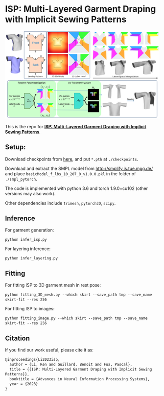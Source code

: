 # ISP: Multi-Layered Garment Draping with Implicit Sewing Patterns
<p align="center"><img src="figs/isp.png"></p>

This is the repo for [**ISP: Multi-Layered Garment Draping with Implicit Sewing Patterns**](https://liren2515.github.io/page/isp/isp.html).

## Setup:
Download checkpoints from [here](https://drive.google.com/file/d/1Zhr93ejWGobqDnJjE-P95ssNTDYSFNXS/view?usp=sharing), and put `*.pth` at `./checkpoints`.

Download and extract the SMPL model from http://smplify.is.tue.mpg.de/ and place `basicModel_f_lbs_10_207_0_v1.0.0.pkl` in the folder of `./smpl_pytorch`.

The code is implemented with python 3.6 and torch 1.9.0+cu102 (other versions may also work).

Other dependencies include `trimesh`, `pytorch3D`, `scipy`.

## Inference
For garment generation:
```
python infer_isp.py
```

For layering inference:
```
python infer_layering.py
```

## Fitting
For fitting ISP to 3D garment mesh in rest pose:
```
python fitting_3D_mesh.py --which skirt --save_path tmp --save_name skirt-fit --res 256
```

For fitting ISP to images:
```
python fitting_image.py --which skirt --save_path tmp --save_name skirt-fit --res 256
```

## Citation
If you find our work useful, please cite it as:
```
@inproceedings{Li2023isp,
  author = {Li, Ren and Guillard, Benoit and Fua, Pascal},
  title = {{ISP: Multi-Layered Garment Draping with Implicit Sewing Patterns}},
  booktitle = {Advances in Neural Information Processing Systems},
  year = {2023}
}
```
